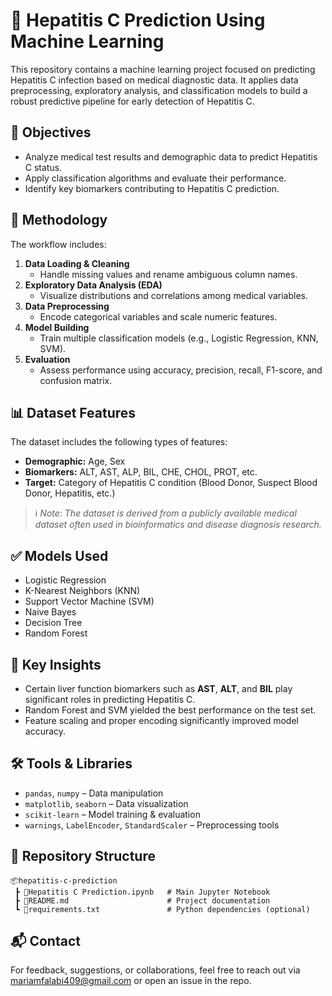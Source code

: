 # 🧬 Hepatitis C Prediction Using Machine Learning

This repository contains a machine learning project focused on predicting Hepatitis C infection based on medical diagnostic data. It applies data preprocessing, exploratory analysis, and classification models to build a robust predictive pipeline for early detection of Hepatitis C.

## 📌 Objectives

- Analyze medical test results and demographic data to predict Hepatitis C status.
- Apply classification algorithms and evaluate their performance.
- Identify key biomarkers contributing to Hepatitis C prediction.

## 🧪 Methodology

The workflow includes:

1. **Data Loading & Cleaning**
   - Handle missing values and rename ambiguous column names.
2. **Exploratory Data Analysis (EDA)**
   - Visualize distributions and correlations among medical variables.
3. **Data Preprocessing**
   - Encode categorical variables and scale numeric features.
4. **Model Building**
   - Train multiple classification models (e.g., Logistic Regression, KNN, SVM).
5. **Evaluation**
   - Assess performance using accuracy, precision, recall, F1-score, and confusion matrix.

## 📊 Dataset Features

The dataset includes the following types of features:
- **Demographic:** Age, Sex
- **Biomarkers:** ALT, AST, ALP, BIL, CHE, CHOL, PROT, etc.
- **Target:** Category of Hepatitis C condition (Blood Donor, Suspect Blood Donor, Hepatitis, etc.)

> ℹ️ *Note: The dataset is derived from a publicly available medical dataset often used in bioinformatics and disease diagnosis research.*

## ✅ Models Used

- Logistic Regression  
- K-Nearest Neighbors (KNN)  
- Support Vector Machine (SVM)  
- Naive Bayes  
- Decision Tree  
- Random Forest

## 🧠 Key Insights

- Certain liver function biomarkers such as **AST**, **ALT**, and **BIL** play significant roles in predicting Hepatitis C.
- Random Forest and SVM yielded the best performance on the test set.
- Feature scaling and proper encoding significantly improved model accuracy.

## 🛠️ Tools & Libraries

- `pandas`, `numpy` – Data manipulation
- `matplotlib`, `seaborn` – Data visualization
- `scikit-learn` – Model training & evaluation
- `warnings`, `LabelEncoder`, `StandardScaler` – Preprocessing tools

## 📁 Repository Structure

```
📦hepatitis-c-prediction
 ┣ 📄Hepatitis C Prediction.ipynb   # Main Jupyter Notebook
 ┣ 📄README.md                      # Project documentation
 ┗ 📄requirements.txt               # Python dependencies (optional)
```

## 📬 Contact

For feedback, suggestions, or collaborations, feel free to reach out via mariamfalabi409@gmail.com or open an issue in the repo.
